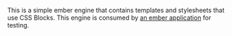 This is a simple ember engine that contains templates and stylesheets that
use CSS Blocks. This engine is consumed by [an ember
application](../ember-app) for testing.